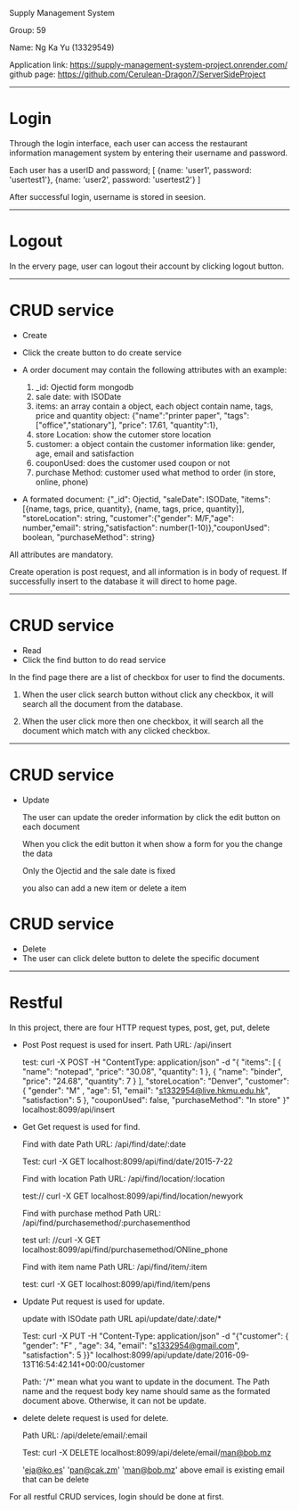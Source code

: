 Supply Management System

Group: 59

Name: Ng Ka Yu (13329549)

Application link: https://supply-management-system-project.onrender.com/
github page: https://github.com/Cerulean-Dragon7/ServerSideProject


********************************************
# Login
Through the login interface, each user can access the restaurant information management system by entering their username and password.

Each user has a userID and password;
[
    {name: 'user1', password: 'usertest1'},
	{name: 'user2', password: 'usertest2'}
]

After successful login, username  is stored in seesion.

********************************************

# Logout

In the ervery page, user can logout their account by clicking logout button.

********************************************

# CRUD service
- Create
- Click the create button to do create service
- A order document may contain the following attributes with an example:
    1) _id: Ojectid form mongodb
    2) sale date: with ISODate
    3) items: an array contain a object, each object contain name, tags, price and quantity
            object: {"name":"printer paper",
            "tags":["office","stationary"],
            "price": 17.61,
            "quantity":1},
    4) store Location: show the cutomer store location
    5) customer: a object contain the customer information like: gender, age, email and satisfaction
    6) couponUsed: does the customer used coupon or not
    7) purchase Method: customer used what method to order (in store, online, phone)

- A formated document:
    {"_id": Ojectid,
    "saleDate": ISODate,
    "items":[{name, tags, price, quantity}, {name, tags, price, quantity}],
    "storeLocation": string,
    "customer":{"gender": M/F,"age": number,"email": string,"satisfaction": number(1-10)},"couponUsed": boolean,
    "purchaseMethod": string}

All attributes are mandatory.

Create operation is post request, and all information is in body of request.
If successfully insert to the database it will direct to home page.

********************************************
# CRUD service
- Read
- Click the find button to do read service

In the find page there are a list of checkbox for user to find the documents.

1) When the user click search button without click any checkbox, it will search all the document from the database.

2) When the user click more then one checkbox, it will search all the document which match with any clicked checkbox.

********************************************
# CRUD service
- Update

    The user can update the oreder information by click the edit button on each document

    When you click the edit button it when show a form for you the change the data

    Only the Ojectid and the sale date is fixed

    you also can add a new item or delete a item

# CRUD service
- Delete
-	The user can click delete button to delete the specific document

********************************************
# Restful
In this project, there are four HTTP request types, post, get, put, delete

- Post
    Post request is used for insert.
    Path URL: /api/insert

    test: curl -X POST -H "ContentType: application/json" -d "{ \"items\": [ { \"name\": 
    \"notepad\", \"price\": \"30.08\", \"quantity\": 1 }, { \"name\": \"binder\", \"price\": \"24.68\", 
    \"quantity\": 7 } ], \"storeLocation\": \"Denver\", \"customer\": { \"gender\": \"M\" , \"age\": 51, 
    \"email\": \"s1332954@live.hkmu.edu.hk\", \"satisfaction\": 5 }, \"couponUsed\": false, \"purchaseMethod\":
    \"In store\" }" localhost:8099/api/insert

- Get
    Get request is used for find.

    Find with date
    Path URL: /api/find/date/:date

    Test: curl -X GET localhost:8099/api/find/date/2015-7-22

    Find with location
    Path URL: /api/find/location/:location

    test:// curl -X GET localhost:8099/api/find/location/newyork

    Find with purchase method
    Path URL: /api/find/purchasemethod/:purchasementhod

    test url: //curl -X GET localhost:8099/api/find/purchasemethod/ONline_phone


    Find with item name
    Path URL: /api/find/item/:item

    test: curl -X GET localhost:8099/api/find/item/pens

- Update
    Put request is used for update.

    update with ISOdate
    path URL api/update/date/:date/*

    Test: curl -X PUT -H "Content-Type: application/json" -d "{\"customer\": { \"gender\": \"F\" , \"age\": 34, \"email\": \"s1332954@gmail.com\", \"satisfaction\": 5 }}" localhost:8099/api/update/date/2016-09-13T16:54:42.141+00:00/customer

    Path: '/*' mean what you want to update in the document. The Path name and the request body key name should same as the formated document above. Otherwise, it can not be update.


- delete
    delete request is used for delete.

    Path URL: /api/delete/email/:email

    Test: curl -X DELETE localhost:8099/api/delete/email/man@bob.mz

    'eja@ko.es'
    'pan@cak.zm'
    'man@bob.mz'
    above email is existing email that can be delete

For all restful CRUD services, login should be done at first.